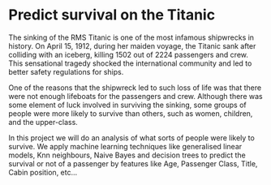 # Predict survival on the Titanic
The sinking of the RMS Titanic is one of the most infamous shipwrecks in history.  On April 15, 1912, 
during her maiden voyage, the Titanic sank after colliding with an iceberg, killing 1502 out of 2224 
passengers and crew. This sensational tragedy shocked the international community and led to better 
safety regulations for ships.

One of the reasons that the shipwreck led to such loss of life was that there were not enough lifeboats 
for the passengers and crew. Although there was some element of luck involved in surviving the sinking, 
some groups of people were more likely to survive than others, such as women, children, and the upper-class.

In this project we will do an analysis of what sorts of people were likely to survive. 
We apply machine learning techniques like generalised linear models, Knn neighbours, Naive Bayes and decision trees
to predict the survival or not of a passenger by features like Age, Passenger Class, Title, Cabin position, etc...
